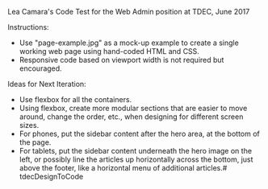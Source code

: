 Lea Camara's Code Test for the Web Admin position at TDEC, June 2017

Instructions: 
- Use "page-example.jpg" as a mock-up example to create a single working web page using hand-coded HTML and CSS.
- Responsive code based on viewport width is not required but encouraged. 

Ideas for Next Iteration:
- Use flexbox for all the containers.
- Using flexbox, create more modular sections that are easier to move around, change the order, etc., when designing for different screen sizes.
- For phones, put the sidebar content after the hero area, at the bottom of the page.
- For tablets, put the sidebar content underneath the hero image on the left, or possibly line the articles up horizontally across the bottom, just above the footer, like a horizontal menu of additional articles.# tdecDesignToCode
